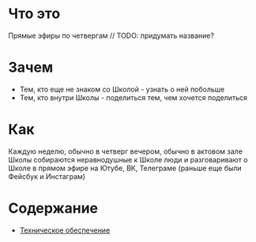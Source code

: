 # Что это
Прямые эфиры по четвергам // TODO: придумать название?

# Зачем
* Тем, кто еще не знаком со Школой - узнать о ней побольше
* Тем, кто внутри Школы - поделиться тем, чем хочется поделиться

# Как
Каждую неделю, обычно в четверг вечером, обычно в актовом зале Школы собираются неравнодушные к Школе люди и разговаривают о Школе в прямом эфире на Ютубе, ВК, Телеграме (раньше еще были Фейсбук и Инстаграм)

# Содержание
* [Техническое обеспечение](техническое%20обеспечение.md)
